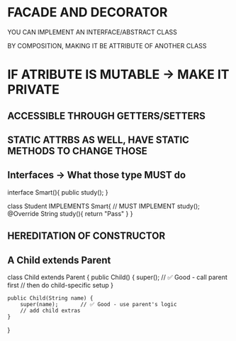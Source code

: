 
# FACADE AND DECORATOR
YOU CAN IMPLEMENT AN INTERFACE/ABSTRACT CLASS

BY COMPOSITION, MAKING IT BE ATTRIBUTE OF ANOTHER CLASS



# IF ATRIBUTE IS MUTABLE -> MAKE IT PRIVATE
## ACCESSIBLE THROUGH GETTERS/SETTERS

## STATIC ATTRBS AS WELL, HAVE STATIC METHODS TO CHANGE THOSE



## Interfaces -> What those type MUST do
interface Smart(){
    public study();
}

class Student IMPLEMENTS Smart{ // MUST IMPLEMENT study();
    @Override
    String study(){
        return "Pass"
    }
}

## HEREDITATION OF CONSTRUCTOR
## A Child extends Parent
class Child extends Parent {
    public Child() {
        super();           // ✅ Good - call parent first
        // then do child-specific setup
    }
    
    public Child(String name) { 
        super(name);       // ✅ Good - use parent's logic
        // add child extras
    }
}